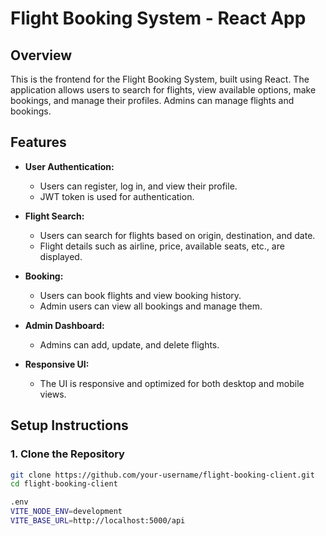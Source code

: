# Flight Booking System - React App

## Overview
This is the frontend for the Flight Booking System, built using React. The application allows users to search for flights, view available options, make bookings, and manage their profiles. Admins can manage flights and bookings.

## Features
- **User Authentication:**
  - Users can register, log in, and view their profile.
  - JWT token is used for authentication.

- **Flight Search:**
  - Users can search for flights based on origin, destination, and date.
  - Flight details such as airline, price, available seats, etc., are displayed.

- **Booking:**
  - Users can book flights and view booking history.
  - Admin users can view all bookings and manage them.

- **Admin Dashboard:**
  - Admins can add, update, and delete flights.

- **Responsive UI:**
  - The UI is responsive and optimized for both desktop and mobile views.

## Setup Instructions

### 1. Clone the Repository
```bash
git clone https://github.com/your-username/flight-booking-client.git
cd flight-booking-client

.env
VITE_NODE_ENV=development
VITE_BASE_URL=http://localhost:5000/api
